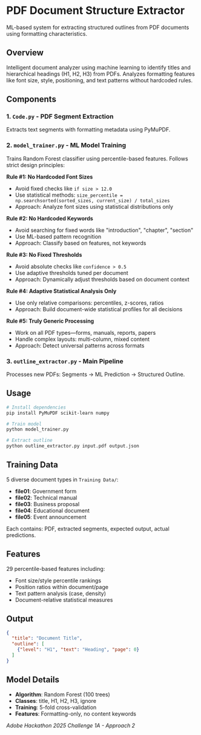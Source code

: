 # PDF Document Structure Extractor

ML-based system for extracting structured outlines from PDF documents using formatting characteristics.

## Overview

Intelligent document analyzer using machine learning to identify titles and hierarchical headings (H1, H2, H3) from PDFs. Analyzes formatting features like font size, style, positioning, and text patterns without hardcoded rules.

## Components

### 1. `Code.py` - PDF Segment Extraction
Extracts text segments with formatting metadata using PyMuPDF.

### 2. `model_trainer.py` - ML Model Training
Trains Random Forest classifier using percentile-based features. Follows strict design principles:

**Rule #1: No Hardcoded Font Sizes**
- Avoid fixed checks like `if size > 12.0`
- Use statistical methods: `size_percentile = np.searchsorted(sorted_sizes, current_size) / total_sizes`
- Approach: Analyze font sizes using statistical distributions only

**Rule #2: No Hardcoded Keywords**
- Avoid searching for fixed words like "introduction", "chapter", "section"
- Use ML-based pattern recognition
- Approach: Classify based on features, not keywords

**Rule #3: No Fixed Thresholds**
- Avoid absolute checks like `confidence > 0.5`
- Use adaptive thresholds tuned per document
- Approach: Dynamically adjust thresholds based on document context

**Rule #4: Adaptive Statistical Analysis Only**
- Use only relative comparisons: percentiles, z-scores, ratios
- Approach: Build document-wide statistical profiles for all decisions

**Rule #5: Truly Generic Processing**
- Work on all PDF types—forms, manuals, reports, papers
- Handle complex layouts: multi-column, mixed content
- Approach: Detect universal patterns across formats

### 3. `outline_extractor.py` - Main Pipeline
Processes new PDFs: Segments → ML Prediction → Structured Outline.

## Usage

```bash
# Install dependencies
pip install PyMuPDF scikit-learn numpy

# Train model
python model_trainer.py

# Extract outline
python outline_extractor.py input.pdf output.json
```

## Training Data

5 diverse document types in `Training Data/`:
- **file01**: Government form
- **file02**: Technical manual  
- **file03**: Business proposal
- **file04**: Educational document
- **file05**: Event announcement

Each contains: PDF, extracted segments, expected output, actual predictions.

## Features

29 percentile-based features including:
- Font size/style percentile rankings
- Position ratios within document/page
- Text pattern analysis (case, density)
- Document-relative statistical measures

## Output

```json
{
  "title": "Document Title",
  "outline": [
    {"level": "H1", "text": "Heading", "page": 0}
  ]
}
```

## Model Details

- **Algorithm**: Random Forest (100 trees)
- **Classes**: title, H1, H2, H3, ignore
- **Training**: 5-fold cross-validation
- **Features**: Formatting-only, no content keywords

*Adobe Hackathon 2025 Challenge 1A - Approach 2*
